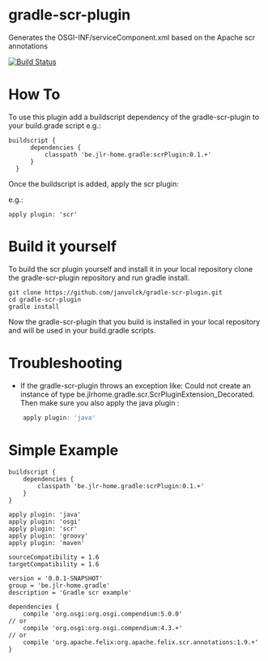 gradle-scr-plugin
=================

Generates the OSGI-INF/serviceComponent.xml based on the Apache scr annotations

[![Build Status](https://travis-ci.org/protenhan/gradle-scr-plugin.svg?branch=develop)](https://travis-ci.org/protenhan/gradle-scr-plugin)

How To
======
To use this plugin add a buildscript dependency of the gradle-scr-plugin to your build.grade script
e.g.:

    buildscript {
          dependencies {
              classpath 'be.jlr-home.gradle:scrPlugin:0.1.+'
          }
      }

Once the buildscript is added, apply the scr plugin:

e.g.:

    apply plugin: 'scr'


Build it yourself
=================
To build the scr plugin yourself and install it in your local repository clone the gradle-scr-plugin repository and run gradle install.

    git clone https://github.com/janvolck/gradle-scr-plugin.git
    cd gradle-scr-plugin
    gradle install

Now the gradle-scr-plugin that you build is installed in your local repository and will be used in your build.gradle scripts.


Troubleshooting
================
* If the gradle-scr-plugin throws an exception like: Could not create an instance of type be.jlrhome.gradle.scr.ScrPluginExtension_Decorated.
  Then make sure you also apply the java plugin :

```groovy
    apply plugin: 'java'
```

Simple Example
==============

    buildscript {
        dependencies {
            classpath 'be.jlr-home.gradle:scrPlugin:0.1.+'
        }
    }

    apply plugin: 'java'
    apply plugin: 'osgi'
    apply plugin: 'scr'
    apply plugin: 'groovy'
    apply plugin: 'maven'

    sourceCompatibility = 1.6
    targetCompatibility = 1.6

    version = '0.0.1-SNAPSHOT'
    group = 'be.jlr-home.gradle'
    description = 'Gradle scr example'

    dependencies {
        compile 'org.osgi:org.osgi.compendium:5.0.0'
    // or
        compile 'org.osgi:org.osgi.compendium:4.3.+'
    // or
        compile 'org.apache.felix:org.apache.felix.scr.annotations:1.9.+'
    }
